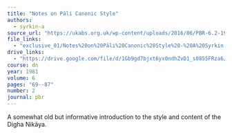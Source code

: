 ```yaml
---
title: "Notes on Pāli Canonic Style"
authors:
  - syrkin-a
source_url: "https://ukabs.org.uk/wp-content/uploads/2016/06/PBR-6.2-1981-2-pt-1.pdf"
file_links:
  - "exclusive_01/Notes%20on%20Pāli%20Canonic%20Style%20-%20A%20Syrkin.pdf"
drive_links:
  - "https://drive.google.com/file/d/1Gb9gd7bjxt6yx0ndhZvD1_s0855FRza6/view?usp=drivesdk"
course: dn
year: 1981
volume: 6
pages: "69--87"
number: 2
journal: pbr
---
```


A somewhat old but informative introduction to the style and content of the Digha Nikāya.
